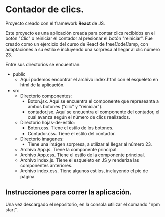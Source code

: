 # Contador de clics.

Proyecto creado con el framework **React** de JS.

Este proyecto es una aplicación creada para contar clics recibidos en el botón "Clic" o reiniciar el contador al presionar el botón "reiniciar". Fue creado como un ejercicio del curso de React de freeCodeCamp, con adaptaciones a su estilo e incluyendo una sorpresa al llegar al clic número 23.

Entre sus directorios se encuentran:

- public
  - Aquí podemos encontrar el archivo index.html con el esqueleto en html de la aplicación.
- src
  - Directorio componentes:
    - Boton.jsx. Aquí se encuentra el componente que represeanta a ambos botones ("clic" y "reiniciar").
    - contador.jsx. Aquí se encuentra el componente del contador, el cual avanza según el número de clics realizados.
  - Directorio hojas-de-estilo:
    - Boton.css. Tiene el estilo de los botones.
    - Contador.css. Tiene el estilo del contador.
  - Directorio imagenes:
    - Tiene una imágen sorpresa, a utilizar al llegar al número 23.
  - Archivo App.js. Tiene la componente principal.
  - Archivo App.css. Tiene el estilo de la componente principal.
  - Archivo index.js. Tiene el esqueleto en JS y renderiza las componentes anteriores.
  - Archivo index.css. Tiene algunos estilos, incluyendo el pie de página.

## Instrucciones para correr la aplicación.
Una vez descargado el repositorio, en la consola utilizar el comando "npm start".
